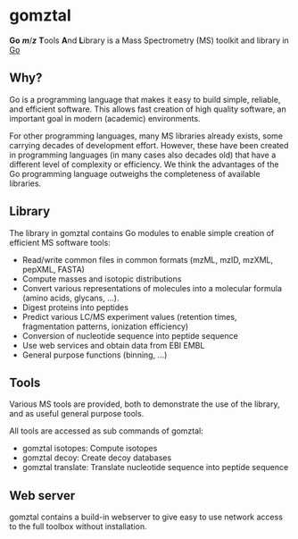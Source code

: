 # gomztal

**Go** ***m***/***z*** **T**ools **A**nd **L**ibrary is a Mass Spectrometry (MS) toolkit and library in [Go](https://golang.org/) 

## Why?

Go is a programming language that makes it easy to build simple, reliable, and efficient software. This allows fast creation of high quality software, an important goal in modern (academic) environments.

For other programming languages, many MS libraries already exists, some carrying decades of development effort. However, these have been created in programming languages (in many cases also decades old) that have a different level of complexity or efficiency. We think the advantages of the Go programming language outweighs the completeness of available libraries.

## Library

The library in gomztal contains Go modules to enable simple creation of efficient MS software tools:

* Read/write common files in common formats (mzML, mzID, mzXML, pepXML, FASTA)
* Compute masses and isotopic distributions
* Convert various representations of molecules into a molecular formula (amino acids, glycans, ...).
* Digest proteins into peptides
* Predict various LC/MS experiment values (retention times, fragmentation patterns, ionization efficiency)
* Conversion of nucleotide sequence into peptide sequence
* Use web services and obtain data from EBI EMBL
* General purpose functions (binning, ...)

## Tools

Various MS tools are provided, both to demonstrate the use of the library, and as useful general purpose tools.

All tools are accessed as sub commands of gomztal:

* gomztal isotopes: Compute isotopes
* gomztal decoy: Create decoy databases
* gomztal translate: Translate nucleotide sequence into peptide sequence

## Web server

gomztal contains a build-in webserver to give easy to use network access to the full toolbox without installation.

